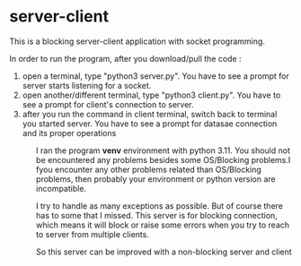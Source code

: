 # server-client
 
This is a blocking server-client application with socket programming.

In order to run the program, after you download/pull the code : 
<ol>
 <li>open a terminal, type "python3 server.py". You have to see a prompt for server starts listening for a socket.</li>
 <li>open another/different terminal, type "python3 client.py". You have to see a prompt for client's connection to server.</li>
 <li>after you run the command in client terminal, switch back to terminal you started server. You have to see a prompt for datasae connection and its proper operations</li>
<ol>
 
I ran the program <b>venv</b> environment with python 3.11. You should not be encountered any problems besides some OS/Blocking problems.I fyou encounter any other problems related than OS/Blocking problems, then probably your environment or python version are incompatible.

I try to handle as many exceptions as possible. But of course there has to some that I missed. This server is for blocking connection, which means it will block or raise some errors when you try to reach to server from multiple clients.

So this server can be improved with a non-blocking server and client

